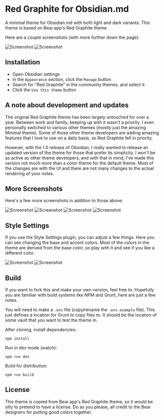 # Red Graphite for Obsidian.md
A minimal theme for Obsidian.md with both light and dark variants. This theme is based on Bear.app's Red Graphite theme.

Here are a couple screenshots (with more further down the page):

![Screenshot](./screenshots/light-callout.png)
![Screenshot](./screenshots/dark-callout.png)

## Installation
- Open Obsidian settings
- In the `Appearance` section, click the `Manage` button
- Search for "Red Graphite" in the community themes, and select it
- Click the `Use this theme` button

## A note about development and updates

The original Red Graphite theme has been largely untouched for over a year. Between work and family, keeping up with it wasn't a priority. I even personally switched to various other themes (mostly just the amazing Minimal theme). Some of those other theme developers are adding amazing features that I love to use on a daily basis, so Red Graphite fell in priority.

However, with the 1.0 release of Obsidian, I really wanted to release an updated version of the theme for those that prefer its simplicity. I won't be as active as other theme developers, and with that in mind, I've made this version not much more than a color-theme for the default theme. Most of the changes are with the UI and there are not many changes to the actual rendering of your notes.

## More Screenshots

Here's a few more screenshots in addition to those above:

![Screenshot](./screenshots/light-table.png)
![Screenshot](./screenshots/dark-table.png)
![Screenshot](./screenshots/light-task.png)
![Screenshot](./screenshots/dark-task.png)

## Style Settings

If you use the Style Settings plugin, you can adjust a few things. Here you can see changing the base and accent colors. Most of the colors in the theme are derived from the base color, so play with it and see if you like a different color. 

![Screenshot](./screenshots/light-stylesettings.png)
![Screenshot](./screenshots/dark-stylesettings.png)


## Build

If you want to fork this and make your own version, feel free to. Hopefully you are familiar with build systems like NPM and Grunt, here are just a few notes.

You will need to make a `.env` file (copy/rename the `.env.example` file). This just defines a location for Grunt to copy files to. It should be the location of some vault that you want to test the theme in.

After cloning, install dependencies:

```shell
npm install
```

Run in dev mode (watch):

```shell
npm run dev
```

Build for distribution:

```shell
npm run build
```

## License
This theme is copied from Bear.app's Red Graphite theme, so it would be silly to pretend to have a license. Do as you please, all credit to the Bear designers for putting good colors together.